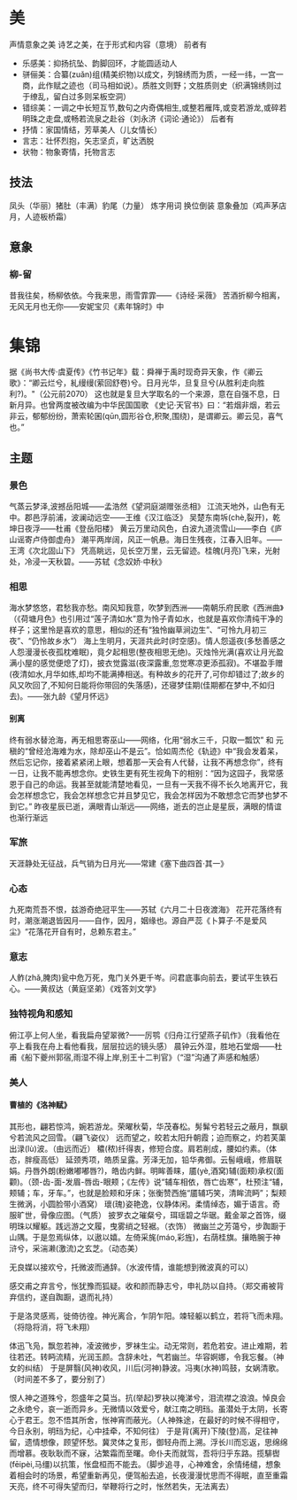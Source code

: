 # 美
声情意象之美
诗艺之美，在于形式和内容（意境）
前者有
+ 乐感美：抑扬抗坠、韵脚回环，才能圆适动人
+ 骈俪美：合纂(zuǎn)组(精美织物)以成文，列锦绣而为质，一经一纬，一宫一商，此作赋之迹也（司马相如说）。质胜文则野；文胜质则史（织满锦绣则过于缭乱，留白过多则呆板空洞）
+ 错综美：一调之中长短互节,数句之内奇偶相生,或整若雁阵,或变若游龙,或碎若明珠之走盘,或畅若流泉之赴谷（刘永济《词论·通论》）
后者有
+ 抒情：家国情结，芳草美人（儿女情长）
+ 言志：壮怀烈抱，矢志坚贞，旷达洒脱
+ 状物：物象寄情，托物言志


## 技法
凤头（华丽）猪肚（丰满）豹尾（力量）
炼字用词
换位倒装
意象叠加（鸡声茅店月，人迹板桥霜）

## 意象
### 柳-留
昔我往矣，杨柳依依。今我来思，雨雪霏霏——《诗经·采薇》
苦酒折柳今相离，无风无月也无你——安妮宝贝《素年锦时》中

# 集锦
据《尚书大传·虞夏传》《竹书记年》载：舜禅于禹时现奇异天象，作《卿云歌》：“卿云烂兮，糺缦缦(萦回舒卷)兮。日月光华，旦复旦兮(从胜利走向胜利?)。"（公元前2070）
这也就是复旦大学取名的一个来源，意在自强不息，日新月异。也曾两度被改编为中华民国国歌
《史记·天官书》曰：“若烟非烟，若云非云，郁郁纷纷，萧索轮囷(qūn,圆形谷仓,积聚,围绕)，是谓卿云。卿云见，喜气也。”

## 主题
### 景色
气蒸云梦泽,波撼岳阳城——孟浩然《望洞庭湖赠张丞相》
江流天地外，山色有无中。郡邑浮前浦，波澜动远空——王维《汉江临泛》
吴楚东南坼(chè,裂开)，乾坤日夜浮——杜甫《登岳阳楼》
黄云万里动风色，白波九道流雪山——李白《庐山谣寄卢侍御虚舟》
潮平两岸阔，风正一帆悬。海日生残夜，江春入旧年。——王湾《次北固山下》
凭高眺远，见长空万里，云无留迹。桂魄(月亮)飞来，光射处，冷浸一天秋碧。——苏轼《念奴娇·中秋》

### 相思
海水梦悠悠，君愁我亦愁。南风知我意，吹梦到西洲——南朝乐府民歌《西洲曲》（《荷塘月色》也引用过“莲子清如水”意为怜子青如水，也就是喜欢你清纯干净的样子；这里怜是喜欢的意思，相似的还有“独怜幽草涧边生”、“可怜九月初三夜”、“仍怜故乡水”）
海上生明月，天涯共此时(时空感)。情人怨遥夜(多愁善感之人怨漫漫长夜孤枕难眠)，竟夕起相思(整夜相思无绝)。灭烛怜光满(喜欢让月光盈满小屋的感觉便熄了灯)，披衣觉露滋(夜深露重,忽觉寒凉更添孤寂)。不堪盈手赠(夜清如水,月华如练,却均不能满捧相送。有种故乡的花开了,可你却错过了;故乡的风又吹回了,不知何日能将你带回的失落感)，还寝梦佳期(佳期都在梦中,不如归去)。——张九龄《望月怀远》

#### 别离
终有弱水替沧海，再无相思寄巫山——网络，化用“弱水三千，只取一瓢饮” 和 元稹的“曾经沧海难为水，除却巫山不是云”。恰如周杰伦《轨迹》中“我会发着呆，然后忘记你，接着紧紧闭上眼，想着那一天会有人代替，让我不再想念你”，终有一日，让我不能再想念你。史铁生更有死生视角下的相别：“因为这园子，我常感恩于自己的命运。我甚至就能清楚地看见，一旦有一天我不得不长久地离开它，我会怎样想念它，我会怎样想念它并且梦见它，我会怎样因为不敢想念它而梦也梦不到它。”
昨夜星辰已逝，满眼青山渐远——网络，逝去的岂止是星辰，满眼的情谊也渐行渐远

### 军旅
天涯静处无征战，兵气销为日月光——常建《塞下曲四首·其一》

### 心态
九死南荒吾不恨，兹游奇绝冠平生——苏轼《六月二十日夜渡海》
花开花落终有时，潮涨潮退皆因月——自作，因月，姻缘也。源自严蕊《卜算子·不是爱风尘》“花落花开自有时，总赖东君主。”

### 意志
人鲊(zhǎ,腌肉)瓮中危万死，鬼门关外更千岑。问君底事向前去，要试平生铁石心。——黄叔达（黄庭坚弟）《戏答刘文学》

### 独特视角和感知
俯江亭上何人坐，看我扁舟望翠微?——厉鹗《归舟江行望燕子矶作》（我看他在亭上看我在舟上看他看我，层层拉远的镜头感）
晨钟云外湿，胜地石堂烟——杜甫《船下夔州郭宿,雨湿不得上岸,别王十二判官》（“湿”沟通了声感和触感）

### 美人
#### 曹植的《洛神赋》
其形也，翩若惊鸿，婉若游龙。荣曜秋菊，华茂春松。髣髴兮若轻云之蔽月，飘飖兮若流风之回雪。（翩飞姿仪）
远而望之，皎若太阳升朝霞；迫而察之，灼若芙蕖出渌(lù)波。（由远而近）
穠(秾)纤得衷，修短合度。肩若削成，腰如约素。（体态，胖瘦高低）
延颈秀项，皓质呈露。芳泽无加，铅华弗御。云髻峨峨，修眉联娟。丹唇外朗(粉嫩嘟嘟唇?)，皓齿内鲜。明眸善睐，靥(yè,酒窝)辅(面颊)承权(面颧)。（颈-齿-面-发眉-唇齿-眼颊；《左传》说“辅车相依，唇亡齿寒”，杜预注“辅，颊辅；车，牙车。”，也就是脸颊和牙床；张衡赞西施“靥辅巧笑，清眸流眄”；梨颊生微涡，小圆脸带小酒窝）
瓌(瑰)姿艳逸，仪静体闲。柔情绰态，媚于语言。奇服旷世，骨像应图。（气质）
披罗衣之璀粲兮，珥瑶碧之华琚。戴金翠之首饰，缀明珠以耀躯。践远游之文履，曳雾绡之轻裾。（衣饰）
微幽兰之芳蔼兮，步踟蹰于山隅。于是忽焉纵体，以遨以嬉。左倚采旄(máo,彩旌)，右荫桂旗。攘皓腕于神浒兮，采湍濑(激流)之玄芝。（动态美）

无良媒以接欢兮，托微波而通辞。（水波传情，谁能想到微波真的可以）

感交甫之弃言兮，怅犹豫而狐疑。收和颜而静志兮，申礼防以自持。（郑交甫被背弃信约，遂自踟蹰，退而礼持）

于是洛灵感焉，徙倚彷徨。神光离合，乍阴乍阳。竦轻躯以鹤立，若将飞而未翔。（将隐将消，将飞未翔）

体迅飞凫，飘忽若神，凌波微步，罗袜生尘。动无常则，若危若安。进止难期，若往若还。转眄流精，光润玉颜。含辞未吐，气若幽兰。华容婀娜，令我忘餐。（神女的纠结）
于是屏翳(风神)收风，川后(河神)静波。冯夷(水神)鸣鼓，女娲清歌。（时间差不多了，要分别了）

恨人神之道殊兮，怨盛年之莫当。抗(举起)罗袂以掩涕兮，泪流襟之浪浪。悼良会之永绝兮，哀一逝而异乡。无微情以效爱兮，献江南之明珰。虽潜处于太阴，长寄心于君王。忽不悟其所舍，怅神宵而蔽光。（人神殊途，在最好的时候不得相守，今日永别，明珰为纪，心中挂牵，不知何往）
于是背(离开)下陵(登)高，足往神留，遗情想像，顾望怀愁。冀灵体之复形，御轻舟而上溯。浮长川而忘返，思绵绵而增慕。夜耿耿而不寐，沾繁霜而至曙。命仆夫而就驾，吾将归乎东路。揽騑辔(fēipèi,马缰)以抗策，怅盘桓而不能去。（脚步追寻，心神难舍，余情绻缱，想象着相会时的场景，希望重新再见，便驾船去追，长夜漫漫忧思而不得眠，直至重霜天亮，终不可得失望而归，举鞭将行之时，怅然若失，无法离去）